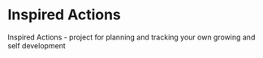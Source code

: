 # Inspired Actions
Inspired Actions - project for planning and tracking your own growing and self development
